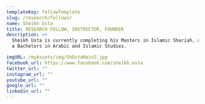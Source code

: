 ```yaml
---
templateKey: fellowTemplate
slug: /research/fellows/
name: Sheikh Usta
title: RESEARCH FELLOW, INSTRUCTOR, FOUNDER
description: >+
  Sheikh Usta is currently completing his Masters in Islamic Shariah, and holds
  a Bachelors in Arabic and Islamic Studies.

imgURL: /myAssets/img/ShOstaMain2.jpg
facebook_url: https://www.facebook.com/sheikh.osta
twitter_url: ""
instagram_url: ""
youtube_url: ""
google_url: ""
linkedin_url: ""
---
```

